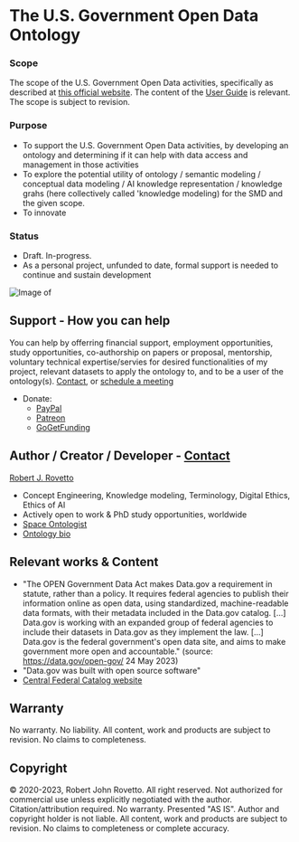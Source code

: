 # The U.S. Government Open Data Ontology

### Scope
The scope of the U.S. Government Open Data activities, specifically as described at [this official website](https://data.gov). The content of the [User Guide](https://data.gov/user-guide/) is relevant. The scope is subject to revision.

### Purpose
* To support the U.S. Government Open Data activities, by developing an ontology and determining if it can help with data access and management in those activities
* To explore the potential utility of ontology / semantic modeling / conceptual data modeling / AI knowledge representation / knowledge grahs (here collectively called 'knowledge modeling) for the SMD and the given scope.
* To innovate

### Status
- Draft. In-progress. 
- As a personal project, unfunded to date, formal support is needed to continue and sustain development 

![Image of ]()


## Support - How you can help
You can help by offerring financial support, employment opportunities, study opportunities, co-authorship on papers or proposal, mentorship, voluntary technical expertise/servies for desired functionalities of my project, relevant datasets to apply the ontology to, and to be a user of the ontology(s). [Contact](https://ontospace.wordpress.com/contact), or [schedule a meeting](https://tinyurl.com/hm8wu2sa) 

* Donate: 
  * [PayPal](https://tinyurl.com/donateViaPayPalrr)
  * [Patreon](https://tinyurl.com/y9qegjsh)
  * [GoGetFunding](https://gogetfunding.com/?p=6893352)
  
## Author / Creator / Developer - [Contact](https://ontospace.wordpress.com/contact)
[Robert J. Rovetto](http://orcid.org/0000-0003-3835-7817) 
* Concept Engineering, Knowledge modeling, Terminology, Digital Ethics, Ethics of AI 
* Actively open to work & PhD study opportunities, worldwide
* [Space Ontologist](https://purl.org/space-ontology)
* [Ontology bio](https://ontologforum.org/index.php/RobertRovetto)

## Relevant works & Content
- "The OPEN Government Data Act makes Data.gov a requirement in statute, rather than a policy. It requires federal agencies to publish their information online as open data, using standardized, machine-readable data formats, with their metadata included in the Data.gov catalog. [...] Data.gov is working with an expanded group of federal agencies to include their datasets in Data.gov as they implement the law. [...] Data.gov is the federal government's open data site, and aims to make government more open and accountable." (source: https://data.gov/open-gov/ 24 May 2023)
- "Data.gov was built with open source software"
- [Central Federal Catalog website](https://catalog.data.gov/dataset)

## Warranty 
No warranty. No liability. All content, work and products are subject to revision. No claims to completeness.  

## Copyright
© 2020-2023, Robert John Rovetto. All right reserved.
Not authorized for commercial use unless explicitly negotiated with the author. Citation/attribution required.
No warranty. Presented "AS IS". Author and copyright holder is not liable. All content, work and products are subject to revision. No claims to completeness or complete accuracy.
